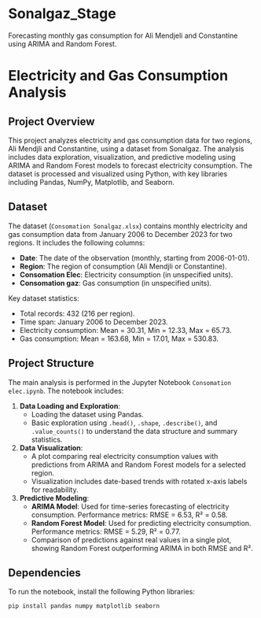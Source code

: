 # Sonalgaz_Stage
Forecasting monthly gas consumption for Ali Mendjeli and Constantine using ARIMA and Random Forest.
# Electricity and Gas Consumption Analysis

## Project Overview
This project analyzes electricity and gas consumption data for two regions, Ali Mendjli and Constantine, using a dataset from Sonalgaz. The analysis includes data exploration, visualization, and predictive modeling using ARIMA and Random Forest models to forecast electricity consumption. The dataset is processed and visualized using Python, with key libraries including Pandas, NumPy, Matplotlib, and Seaborn.

## Dataset
The dataset (`Consomation Sonalgaz.xlsx`) contains monthly electricity and gas consumption data from January 2006 to December 2023 for two regions. It includes the following columns:
- **Date**: The date of the observation (monthly, starting from 2006-01-01).
- **Region**: The region of consumption (Ali Mendjli or Constantine).
- **Consomation Elec**: Electricity consumption (in unspecified units).
- **Consomation gaz**: Gas consumption (in unspecified units).

Key dataset statistics:
- Total records: 432 (216 per region).
- Time span: January 2006 to December 2023.
- Electricity consumption: Mean = 30.31, Min = 12.33, Max = 65.73.
- Gas consumption: Mean = 163.68, Min = 17.01, Max = 530.83.

## Project Structure
The main analysis is performed in the Jupyter Notebook `Consomation elec.ipynb`. The notebook includes:
1. **Data Loading and Exploration**:
   - Loading the dataset using Pandas.
   - Basic exploration using `.head()`, `.shape`, `.describe()`, and `.value_counts()` to understand the data structure and summary statistics.
2. **Data Visualization**:
   - A plot comparing real electricity consumption values with predictions from ARIMA and Random Forest models for a selected region.
   - Visualization includes date-based trends with rotated x-axis labels for readability.
3. **Predictive Modeling**:
   - **ARIMA Model**: Used for time-series forecasting of electricity consumption. Performance metrics: RMSE = 6.53, R² = 0.58.
   - **Random Forest Model**: Used for predicting electricity consumption. Performance metrics: RMSE = 5.29, R² = 0.77.
   - Comparison of predictions against real values in a single plot, showing Random Forest outperforming ARIMA in both RMSE and R².

## Dependencies
To run the notebook, install the following Python libraries:
```bash
pip install pandas numpy matplotlib seaborn
